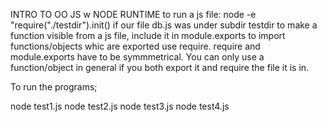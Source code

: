 INTRO TO OO JS w NODE RUNTIME
to run a js file: node -e "require("./testdir").init() if our file db.js was under subdir testdir
to make a function visible from a js file, include it in module.exports
to import functions/objects whic are exported use require. require and module.exports
have to be symmmetrical. You can only use a function/object in general if you both 
export it and require the file it is in.



To run the programs;

node test1.js
node test2.js
node test3.js
node test4.js

